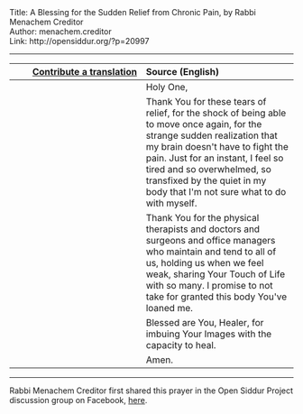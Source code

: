 <html>
<head></head>
<body>
Title: A Blessing for the Sudden Relief from Chronic Pain, by Rabbi Menachem Creditor<br />
Author: menachem.creditor<br />
Link: http://opensiddur.org/?p=20997
<p />
<hr />

<table style="margin-left: auto;margin-right: auto;" class="draggable">
<thead><tr><th id="x" style="text-align: right;"><a href="/contributing/upload/">Contribute a translation</a></th><th style="text-align: left;">Source (English)</th></tr></thead>
<tbody>
<tr><td style="vertical-align:top;" width="46%">
<div class="liturgy"><span lang="he">

</span></div></td>
 
<td style="vertical-align:top;" width="53%">
<div class="english">
Holy One,
</div></td></tr>


<tr><td style="vertical-align:top;" width="46%">
<div class="liturgy"><span lang="he">

</span></div></td>
 
<td style="vertical-align:top;" width="53%">
<div class="english">
Thank You for these tears of relief, 
for the shock of being able to move once again, 
for the strange sudden realization 
that my brain doesn't have to fight the pain. 
Just for an instant, 
I feel so tired and so overwhelmed, 
so transfixed by the quiet in my body 
that I'm not sure what to do with myself.
</div></td></tr>


<tr><td style="vertical-align:top;" width="46%">
<div class="liturgy"><span lang="he">

</span></div></td>
 
<td style="vertical-align:top;" width="53%">
<div class="english">
Thank You 
for the physical therapists 
and doctors 
and surgeons 
and office managers 
who maintain and tend to all of us, 
holding us when we feel weak, 
sharing Your Touch of Life with so many. 
I promise to not take for granted 
this body 
You've loaned me.
</div></td></tr>


<tr><td style="vertical-align:top;" width="46%">
<div class="liturgy"><span lang="he">

</span></div></td>
 
<td style="vertical-align:top;" width="53%">
<div class="english">
Blessed are You, Healer, 
for imbuing Your Images 
with the capacity to heal.
</div></td></tr>


<tr><td style="vertical-align:top;" width="46%">
<div class="liturgy"><span lang="he">

</span></div></td>
 
<td style="vertical-align:top;" width="53%">
<div class="english">
Amen.
</div></td></tr>
</tbody></table>

<hr />

Rabbi Menachem Creditor first shared this prayer in the Open Siddur Project discussion group on Facebook, <a href="https://www.facebook.com/groups/opensiddur/permalink/10155918300602746/">here</a>.
</body>
</html>